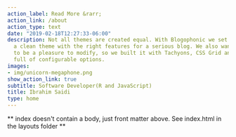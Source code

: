 ```yaml
---
action_label: Read More &rarr;
action_link: /about
action_type: text
date: "2019-02-18T12:27:33-06:00"
description: Not all themes are created equal. With Blogophonic we set out to create
  a clean theme with the right features for a serious blog. We also wanted Blogophonic
  to be a pleasure to modify, so we built it with Tachyons, CSS Grid and packed it
  full of configurable options.
images:
- img/unicorn-megaphone.png
show_action_link: true
subtitle: Software Developer(R and JavaScript)
title: Ibrahim Saidi
type: home
---
```


** index doesn't contain a body, just front matter above.
See index.html in the layouts folder **
